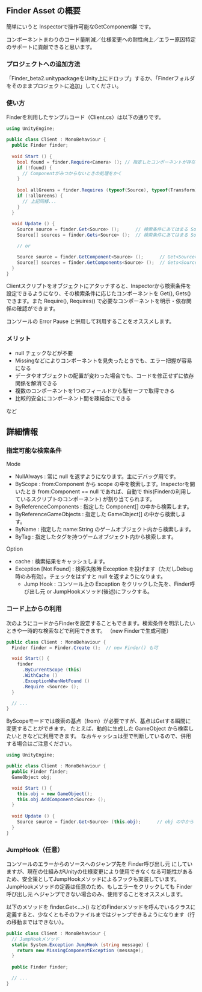 ## Finder Asset の概要
簡単にいうと Inspectorで操作可能なGetComponent群 です。

コンポーネントまわりのコード量削減／仕様変更への耐性向上／エラー原因特定のサポートに貢献できると思います。

### プロジェクトへの追加方法
「Finder_beta2.unitypackageをUnity上にドロップ」するか、「Finderフォルダをそのままプロジェクトに追加」してください。

### 使い方
Finderを利用したサンプルコード（Client.cs）は以下の通りです。

```c#:Client.cs
using UnityEngine;

public class Client : MonoBehaviour {
  public Finder finder;
  
  void Start () {
    bool found = finder.Require<Camera> (); // 指定したコンポーネントが存在しない場合は Exception or false
    if (!found) {
      // Componentがみつからないときの処理をかく
    }
      
    bool allGreens = finder.Requires (typeof(Source), typeof(Transform));  // 複数のコンポーネントを同時に指定できる
    if (!allGreens) {
      // 上記同様...
    }
  }
  
  void Update () {
    Source source = finder.Get<Source> ();      // 検索条件にあてはまる Sourceコンポーネント を1つ取得
    Source[] sources = finder.Gets<Source> ();  // 検索条件にあてはまる Sourceコンポーネント をすべて取得

    // or

    Source source = finder.GetComponent<Source> ();      // Get<Source>() と同等
    Source[] sources = finder.GetComponents<Source> ();  // Gets<Source>() と同等
  }
}
```

Clientスクリプトをオブジェクトにアタッチすると、Inspectorから検索条件を設定できるようになり、その検索条件に応じたコンポーネントを Get(), Gets() できます。また Require(), Requires() で必要なコンポーネントを明示・依存関係の確認ができます。

コンソールの Error Pause と併用して利用することをオススメします。

### メリット
* null チェックなどが不要
* Missingなどによりコンポーネントを見失ったときでも、エラー把握が容易になる
* データやオブジェクトの配置が変わった場合でも、コードを修正せずに依存関係を解消できる
* 複数のコンポーネントを1つのフィールドから型セーフで取得できる
* 比較的安全にコンポーネント間を疎結合にできる

など


## 詳細情報

### 指定可能な検索条件
Mode

* NullAlways : 常に null を返すようになります。主にデバッグ用です。
* ByScope : from:Component から scope の中を検索します。Inspectorを開いたとき from:Component == null であれば、自動で this(Finderの利用しているスクリプトのコンポーネント) が割り当てられます。
* ByReferenceComponents : 指定した Component[] の中から検索します。
* ByReferenceGameObjects : 指定した GameObject[] の中から検索します。
* ByName : 指定した name:String のゲームオブジェクト内から検索します。
* ByTag : 指定したタグを持つゲームオブジェクト内から検索します。

Option

* cache : 検索結果をキャッシュします。
* Exception [Not Found] : 検索失敗時 Exception を投げます（ただしDebug時のみ有効）。チェックをはずすと null を返すようになります。
  - Jump Hook : コンソール上の Exception をクリックした先を、Finder呼び出し元 or JumpHookメソッド(後述)にフックする。

### コード上からの利用
次のようにコードからFinderを設定することもできます。検索条件を明示したいときや一時的な検索などで利用できます。
（new Finderで生成可能）

```c#:Client.cs
public class Client : MonoBehaviour {
  Finder finder = Finder.Create ();  // new Finder() も可

  void Start() {
    finder
      .ByCurrentScope (this)
      .WithCache ()
      .ExceptionWhenNotFound ()
      .Require <Source> ();
  }

  // ...
}
```

ByScopeモードでは検索の基点（from）が必要ですが、基点はGetする瞬間に変更することができます。
たとえば、動的に生成した GameObject から検索したいときなどに利用できます。
なおキャッシュは型で判断しているので、併用する場合はご注意ください。

```c#:Client.cs
using UnityEngine;

public class Client : MonoBehaviour {
  public Finder finder;
  GameObject obj;

  void Start () {
    this.obj = new GameObject();
    this.obj.AddComponent<Source> ();
  }
  
  void Update () {
    Source source = finder.Get<Source> (this.obj);      // obj の中から Source を検索
  }
}
```

### JumpHook（任意）
コンソールのエラーからのソースへのジャンプ先を Finder呼び出し元 にしていますが、現在の仕組みがUnityの仕様変更により使用できなくなる可能性があるため、安全策としてJumpHookメソッドによるフックも実装しています。JumpHookメソッドの定義は任意のため、もしエラーをクリックしても Finder呼び出し元 へジャンプできない場合のみ、使用することをオススメします。

以下のメソッドを finder.Get<...>() などのFinderメソッドを呼んでいるクラスに定義すると、少なくともそのファイルまではジャンプできるようになります（行の移動まではできない）。

```c#:Client.cs
public class Client : MonoBehaviour {
  // JumpHookメソッド
  static System.Exception JumpHook (string message) {
    return new MissingComponentException (message);
  }
  
  public Finder finder;

  // ...
}
```
